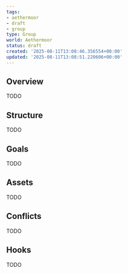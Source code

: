 ```yaml
---
tags:
- aethermoor
- draft
- group
type: Group
world: Aethermoor
status: draft
created: '2025-08-11T13:08:46.356554+00:00'
updated: '2025-08-11T13:08:51.220606+00:00'
---
```



## Overview

TODO
## Structure

TODO
## Goals

TODO
## Assets

TODO
## Conflicts

TODO
## Hooks

TODO
